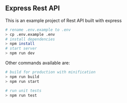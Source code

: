 ## Express Rest API

This is an example project of Rest API built with express

```bash
# rename .env.example to .env
> cp .env.example .env
# install dependencies
> npm install
# start server
> npm run dev
```

Other commands available are:

``` bash
# build for production with minification
> npm run build
> npm run start

# run unit tests
> npm run test
```